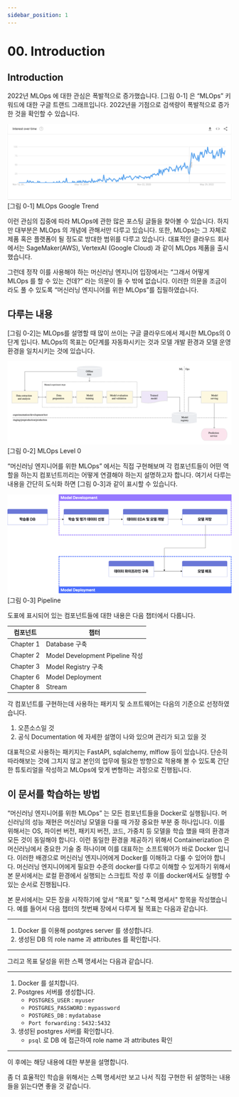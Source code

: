 ```yaml
---
sidebar_position: 1
---
```


# 00. Introduction
## Introduction

2022년 MLOps 에 대한 관심은 폭발적으로 증가했습니다. [그림 0-1] 은 “MLOps” 키워드에 대한 구글 트랜드 그래프입니다. 2022년을 기점으로 검색량이 폭발적으로 증가한 것을 확인할 수 있습니다.

<div style={{textAlign: 'center'}}>

![Google Trend](./img/google-trend.png)
[그림 0-1] MLOps Google Trend
</div>


이런 관심의 집중에 따라 MLOps에 관한 많은 포스팅 글들을 찾아볼 수 있습니다. 하지만 대부분은 MLOps 의 개념에 관해서만 다루고 있습니다.
또한, MLOps는 그 자체로 제품 혹은 플랫폼이 될 정도로 방대한 범위를 다루고 있습니다. 대표적인 클라우드 회사에서는 SageMaker(AWS), VertexAI (Google Cloud) 과 같이 MLOps 제품을 출시했습니다.

그런데 정작 이를 사용해야 하는 머신러닝 엔지니어 입장에서는 “그래서 어떻게 MLOps 를 할 수 있는 건데?” 라는 의문이 들 수 밖에 없습니다.
이러한 의문을 조금이라도 풀 수 있도록  “머신러닝 엔지니어를 위한 MLOps”를 집필하였습니다.

## 다루는 내용

[그림 0-2]는 MLOps를 설명할 때 많이 쓰이는 구글 클라우드에서 제시한 MLOps의 0단계 입니다. MLOps의 목표는 0단계를 자동화시키는 것과 모델 개발 환경과 모델 운영 환경을 일치시키는 것에 있습니다.

<div style={{textAlign: 'center'}}>

![MLOps Level 0](./img/mlops-level-0.png)
[그림 0-2] MLOps Level 0
</div>

“머신러닝 엔지니어를 위한 MLOps” 에서는 직접 구현해보며 각 컴포넌트들이 어떤 역할을 하는지 컴포넌트끼리는 어떻게 연결해야 하는지 설명하고자 합니다. 여기서 다루는 내용을 간단히 도식화 하면 [그림 0-3]과 같이 표시할 수 있습니다.


<div style={{textAlign: 'center'}}>

![Pipeline](./img/pipeline.png)
[그림 0-3] Pipeline
</div>


도표에 표시되어 있는 컴포넌트들에 대한 내용은 다음 챕터에서 다룹니다.

| 컴포넌트 | 챕터 |
| --- | --- |
| Chapter 1 | Database 구축 |
| Chapter 2 | Model Development Pipeline 작성 |
| Chapter 3 | Model Registry 구축 |
| Chapter 6 | Model Deployment |
| Chapter 8 | Stream |


각 컴포넌트를 구현하는데 사용하는 패키지 및 소프트웨어는 다음의 기준으로 선정하였습니다.

1. 오픈소스일 것
2. 공식 Documentation 에 자세한 설명이 나와 있으며 관리가 되고 있을 것

대표적으로 사용하는 패키지는 FastAPI, sqlalchemy, mlflow 등이 있습니다.
단순히 따라해보는 것에 그치지 않고 본인의 업무에 필요한 방향으로 적용해 볼 수 있도록 간단한 튜토리얼을 작성하고 MLOps에 맞게 변형하는 과정으로 진행됩니다.

## 이 문서를 학습하는 방법

“머신러닝 엔지니어를 위한 MLOps” 는 모든 컴포넌트들을 Docker로 실행됩니다. 머신러닝의 성능 재현은 머신러닝 모델을 다룰 때 가장 중요한 부분 중 하나입니다. 이를 위해서는 OS, 파이썬 버전, 패키지 버전, 코드, 가중치 등 모델을 학습 했을 때의 환경과 모든 것이 동일해야 합니다. 이런 동일한 환경을 제공하기 위해서  Containerization 은 머신러닝에서 중요한 기술 중 하나이며 이를 대표하는 소프트웨어가 바로 Docker 입니다. 이러한 배경으로 머신러닝 엔지니어에게 Docker를 이해하고 다룰 수 있어야 합니다. 머신러닝 엔지니어에게 필요한 수준의 docker를 다루고 이해할 수 있게하기 위해서 본 문서에서는 로컬 환경에서 실행되는 스크립트 작성 후 이를 docker에서도 실행할 수 있는 순서로 진행됩니다.

본 문서에서는 모든 장을 시작하기에 앞서 “목표" 및 "스펙 명세서" 항목을 작성했습니다.  예를 들어서 다음 챕터의 첫번째 장에서 다루게 될 목표는 다음과 같습니다.

---
1. Docker 를 이용해 postgres server 를 생성합니다.
2. 생성된 DB 의 role name 과 attributes 를 확인합니다.
---

그리고 목표 달성을 위한 스펙 명세서는 다음과 같습니다.

---
1. Docker 를 설치합니다.
2. Postgres 서버를 생성합니다.
    - `POSTGRES_USER` : `myuser`
    - `POSTGRES_PASSWORD` : `mypassword`
    - `POSTGRES_DB` : `mydatabase`
    - `Port forwarding` : `5432:5432`
3. 생성된 postgres 서버를 확인합니다.
    - `psql` 로 DB 에 접근하여 role name 과 attributes 확인
---

이 후에는 해당 내용에 대한 부분을 설명합니다.

좀 더 효율적인 학습을 위해서는 스펙 명세서만 보고 나서 직접 구현한 뒤 설명하는 내용들을 읽는다면 좋을 것 같습니다.
